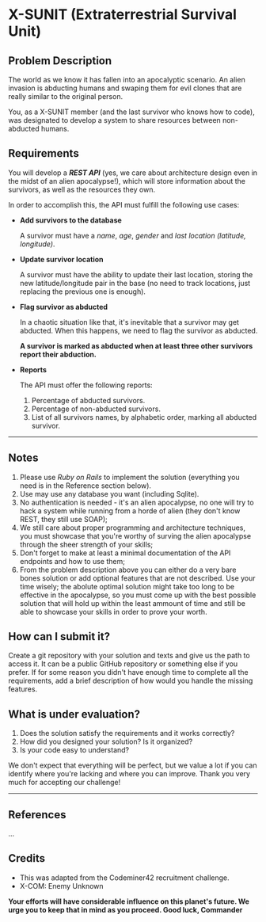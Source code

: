 # X-SUNIT (Extraterrestrial Survival Unit)

## Problem Description

The world as we know it has fallen into an apocalyptic scenario. An alien invasion is abducting humans and swaping them for evil clones that are really similar to the original person.

You, as a X-SUNIT member (and the last survivor who knows how to code), was designated to develop a system to share resources between non-abducted humans.

## Requirements

You will develop a ***REST API*** (yes, we care about architecture design even in the midst of an alien apocalypse!), which will store information about the survivors, as well as the resources they own.

In order to accomplish this, the API must fulfill the following use cases:

- **Add survivors to the database**

  A survivor must have a *name*, *age*, *gender* and *last location (latitude, longitude)*.

- **Update survivor location**

  A survivor must have the ability to update their last location, storing the new latitude/longitude pair in the base (no need to track locations, just replacing the previous one is enough).

- **Flag survivor as abducted**

  In a chaotic situation like that, it's inevitable that a survivor may get abducted. When this happens, we need to flag the survivor as abducted.

  **A survivor is marked as abducted when at least three other survivors report their abduction.**

- **Reports**

  The API must offer the following reports:

    1. Percentage of abducted survivors.
    2. Percentage of non-abducted survivors.
    3. List of all survivors names, by alphabetic order, marking all abducted survivor.

---------------------------------------

## Notes

1. Please use *Ruby on Rails* to implement the solution (everything you need is in the Reference section below).
2. Use may use any database you want (including Sqlite).
3. No authentication is needed - it's an alien apocalypse, no one will try to hack a system while running from a horde of alien (they don't know REST, they still use SOAP);
4. We still care about proper programming and architecture techniques, you must showcase that you're worthy of surving the alien apocalypse through the sheer strength of your skills;
5. Don't forget to make at least a minimal documentation of the API endpoints and how to use them;
6. From the problem description above you can either do a very bare bones solution or add optional features that are not described. Use your time wisely; the abolute optimal solution might take too long to be effective in the apocalypse, so you must come up with the best possible solution that will hold up within the least ammount of time and still be able to showcase your skills in order to prove your worth.

## How can I submit it?

Create a git repository with your solution and texts and give us the path to access it. It can be a public GitHub repository or something else if you prefer. If for some reason you didn't have enough time to complete all the requirements, add a brief description of how would you handle the missing features.

## What is under evaluation?

1. Does the solution satisfy the requirements and it works correctly?
2. How did you designed your solution? Is it organized?
3. Is your code easy to understand?

We don't expect that everything will be perfect, but we value a lot if you can identify where you're lacking and where you can improve. Thank you very much for accepting our challenge!

---------------------------------------

## References

...

## Credits

- This was adapted from the Codeminer42 recruitment challenge.
- X-COM: Enemy Unknown

**Your efforts will have considerable influence on this planet's future. We urge you to keep that in mind as you proceed. Good luck, Commander**
